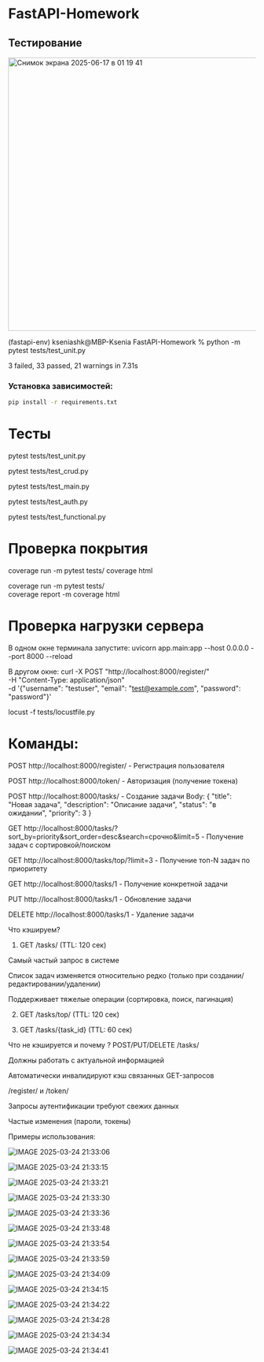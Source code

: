 # FastAPI-Homework

## Тестирование
<img width="555" alt="Снимок экрана 2025-06-17 в 01 19 41" src="https://github.com/user-attachments/assets/5484300e-77e7-4834-9160-fee97a263309" />



(fastapi-env) kseniashk@MBP-Ksenia FastAPI-Homework % python -m pytest tests/test_unit.py

 3 failed, 33 passed, 21 warnings in 7.31s


### Установка зависимостей:
```bash
pip install -r requirements.txt
```

# Тесты
pytest tests/test_unit.py

pytest tests/test_crud.py

pytest tests/test_main.py

pytest tests/test_auth.py

pytest tests/test_functional.py

# Проверка покрытия
coverage run -m pytest tests/
coverage html

coverage run -m pytest tests/                           
coverage report -m
coverage html

# Проверка нагрузки сервера 

В одном окне терминала запустите: 
uvicorn app.main:app --host 0.0.0.0 --port 8000 --reload

В другом окне:
curl -X POST "http://localhost:8000/register/" \
     -H "Content-Type: application/json" \
     -d '{"username": "testuser", "email": "test@example.com", "password": "password"}'

locust -f tests/locustfile.py 

# Команды:

POST http://localhost:8000/register/ - Регистрация пользователя

POST http://localhost:8000/token/ - Авторизация (получение токена)

POST http://localhost:8000/tasks/ - Создание задачи
Body:
  {
    "title": "Новая задача",
    "description": "Описание задачи",
    "status": "в ожидании",
    "priority": 3
  }

GET http://localhost:8000/tasks/?sort_by=priority&sort_order=desc&search=срочно&limit=5 - Получение задач с сортировкой/поиском

GET http://localhost:8000/tasks/top/?limit=3 - Получение топ-N задач по приоритету

GET http://localhost:8000/tasks/1 - Получение конкретной задачи

PUT http://localhost:8000/tasks/1 - Обновление задачи

DELETE http://localhost:8000/tasks/1 - Удаление задачи

Что кэшируем?

1. GET /tasks/ (TTL: 120 сек)
   
Самый частый запрос в системе

Список задач изменяется относительно редко (только при создании/редактировании/удалении)

Поддерживает тяжелые операции (сортировка, поиск, пагинация)

2. GET /tasks/top/ (TTL: 120 сек)

3. GET /tasks/{task_id} (TTL: 60 сек)

Что не кэшируется и почему ?
POST/PUT/DELETE /tasks/

Должны работать с актуальной информацией

Автоматически инвалидируют кэш связанных GET-запросов

/register/ и /token/

Запросы аутентификации требуют свежих данных

Частые изменения (пароли, токены)

Примеры использования:

![IMAGE 2025-03-24 21:33:06](https://github.com/user-attachments/assets/f640cf5c-64e0-4baa-9283-f96796005c20)

![IMAGE 2025-03-24 21:33:15](https://github.com/user-attachments/assets/0093bc60-c37b-4ee1-9ec9-a9035364514d)

![IMAGE 2025-03-24 21:33:21](https://github.com/user-attachments/assets/b54d95ab-4f86-4322-a2c9-ca03a16a079e)

![IMAGE 2025-03-24 21:33:30](https://github.com/user-attachments/assets/7f0335dc-4820-49e3-acf5-9aa3ef00c1ad)

![IMAGE 2025-03-24 21:33:36](https://github.com/user-attachments/assets/8b9e12bc-4472-4e6f-9c13-da9bfe37a6e7)

![IMAGE 2025-03-24 21:33:48](https://github.com/user-attachments/assets/9f9d55ae-601b-4305-a68f-5529e5bd040b)

![IMAGE 2025-03-24 21:33:54](https://github.com/user-attachments/assets/38414280-c015-4f5e-a82e-607cb3b44b8a)

![IMAGE 2025-03-24 21:33:59](https://github.com/user-attachments/assets/e7dc9612-c1a5-4614-bad4-7fe2db6bf8ad)

![IMAGE 2025-03-24 21:34:09](https://github.com/user-attachments/assets/47fa71cc-07df-48c7-ac03-5a164ceb28cd)

![IMAGE 2025-03-24 21:34:15](https://github.com/user-attachments/assets/5f8fd126-b169-4448-8469-be26d8b24ace)

![IMAGE 2025-03-24 21:34:22](https://github.com/user-attachments/assets/5c097b09-77c7-447a-aeeb-913b275734c2)

![IMAGE 2025-03-24 21:34:28](https://github.com/user-attachments/assets/383ef21e-4f23-424b-97ef-c67b07480b39)

![IMAGE 2025-03-24 21:34:34](https://github.com/user-attachments/assets/aea6a89e-3375-495d-bf47-c4f1119a5b5c)

![IMAGE 2025-03-24 21:34:41](https://github.com/user-attachments/assets/e7561808-3242-4b6d-8ba1-59e062d73a7f)
